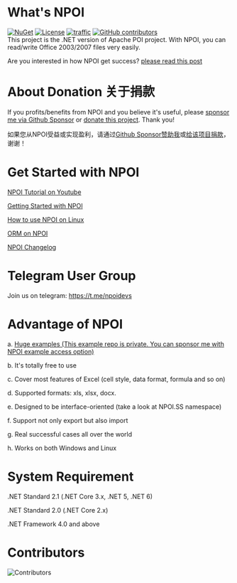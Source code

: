 What's NPOI
===================
[![NuGet](https://img.shields.io/nuget/dt/npoi)](https://www.nuget.org/packages/NPOI)
[![License](https://img.shields.io/badge/License-Apache%202.0-blue.svg?style=flat-square&logo=Apache)](LICENSE)
[![traffic](https://api.segment.io/v1/pixel/track?data=ewogICJ3cml0ZUtleSI6ICJBV2NjaWd1UkhKODBuNkJ4WlI4cHRaRzBINzY0RmJObCIsCiAgInVzZXJJZCI6ICJ0b255cXVzIiwKICAiZXZlbnQiOiAiTlBPSSBIb21lcGFnZSIKfQ==
)](#)
<a href="https://github.com/nissl-lab/npoi/graphs/contributors">
    <img
      src="https://img.shields.io/github/contributors/nissl-lab/npoi?logo=github&label=contributors"
      alt="GitHub contributors"
    />
  </a>
<br />
This project is the .NET version of Apache POI project. With NPOI, you can read/write Office 2003/2007 files very easily.<br />

Are you interested in how NPOI get success? [please read this post](https://tonyqus.medium.com/how-npoi-succeeds-67ceb7333eb) 

About Donation 关于捐款
============
If you profits/benefits from NPOI and you believe it's useful, please [sponsor me via Github Sponsor](https://github.com/sponsors/tonyqus) or [donate this project](https://github.com/nissl-lab/npoi/discussions/923). Thank you!

如果您从NPOI受益或实现盈利，请通过[Github Sponsor赞助我](https://github.com/sponsors/tonyqus)或[给该项目捐款](https://github.com/nissl-lab/npoi/discussions/923)，谢谢！


Get Started with NPOI
============

[NPOI Tutorial on Youtube](https://github.com/nissl-lab/npoi-tutorial)

[Getting Started with NPOI](https://github.com/nissl-lab/npoi/wiki/Getting-Started-with-NPOI)

[How to use NPOI on Linux](https://github.com/nissl-lab/npoi/wiki/How-to-use-NPOI-on-Linux)

[ORM on NPOI](https://github.com/nissl-lab/npoi/wiki/ORM-on-NPOI)

[NPOI Changelog](https://github.com/nissl-lab/npoi/wiki/Changelog)

Telegram User Group
================
Join us on telegram: https://t.me/npoidevs

Advantage of NPOI
=================
a. [Huge examples (This example repo is private. You can sponsor me with NPOI example access option)](https://github.com/sponsors/tonyqus)

b. It's totally free to use

c. Cover most features of Excel (cell style, data format, formula and so on)

d. Supported formats: xls, xlsx, docx.

e. Designed to be interface-oriented (take a look at NPOI.SS namespace)

f. Support not only export but also import

g. Real successful cases all over the world

h. Works on both Windows and Linux 

System Requirement
===================
.NET Standard 2.1 (.NET Core 3.x, .NET 5, .NET 6)

.NET Standard 2.0 (.NET Core 2.x)

.NET Framework 4.0 and above

Contributors
===================
![Contributors](https://contrib.rocks/image?repo=nissl-lab/npoi)
